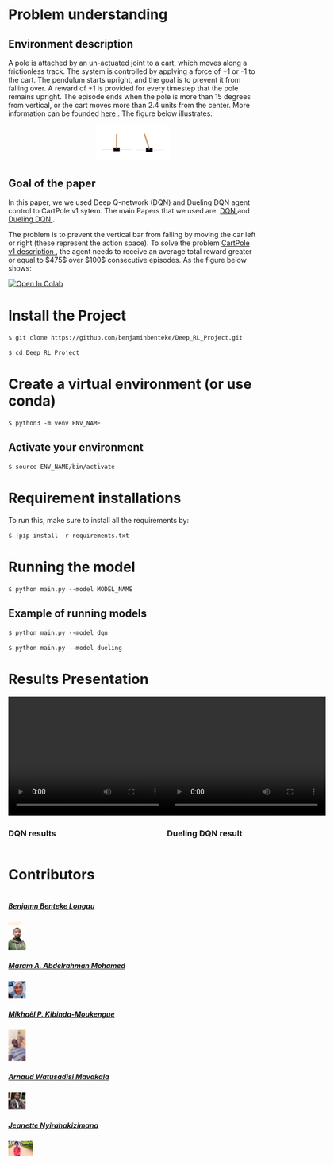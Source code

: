 # Problem understanding
## Environment description
A pole is attached by an un-actuated joint to a cart, which moves along a frictionless track. The system is controlled by applying a force of +1 or -1 to the cart. The pendulum starts upright, and the goal is to prevent it from falling over. A reward of +1 is provided for every timestep that the pole remains upright. The episode ends when the pole is more than 15 degrees from vertical, or the cart moves more than 2.4 units from the center. More information can be founded <a href="https://arxiv.org/pdf/2012.07723.pdf"> here </a>. The figure below illustrates: </br>
<p align="center">
<img src= 'images/Game.jpeg' height= 30% width= 30%>
</p>

## Goal of the paper
<p> In this paper, we we used Deep Q-network (DQN) and Dueling DQN agent control to CartPole v1 sytem. The main Papers that we used are: <a href='https://arxiv.org/pdf/1312.5602.pdf' target="_blank">DQN </a> and <a href='https://arxiv.org/pdf/1511.06581.pdf' target="_blank">Dueling DQN </a> . </p>

<p> The problem is to prevent the vertical bar from falling by moving the car left or right (these represent the action space). To solve the problem <a href="https://arxiv.org/pdf/2012.07723.pdf"> CartPole v1 description </a>, the agent needs to receive an average total reward greater or equal to $475$ over $100$ consecutive episodes. As the figure below shows: </p>

[![Open In Colab](https://colab.research.google.com/assets/colab-badge.svg)](https://colab.research.google.com/github/deepmind/dm_control/blob/master/tutorial.ipynb)
# Install the Project

```
$ git clone https://github.com/benjaminbenteke/Deep_RL_Project.git 
```

```
$ cd Deep_RL_Project
```
# Create a virtual environment (or use conda)

```
$ python3 -m venv ENV_NAME
```
## Activate your environment 

```
$ source ENV_NAME/bin/activate
```

# Requirement installations
To run this, make sure to install all the requirements by:

```
$ !pip install -r requirements.txt 
```
# Running the model

```
$ python main.py --model MODEL_NAME
```
## Example of running models

```
$ python main.py --model dqn
```

```
$ python main.py --model dueling
```


# Results Presentation
<div style="display:flex"> 
<div>
    <video width="320" height="240" controls>
    <source src="images/clip_2.mp4" type="video/mp4">
    </video>
    <h3>DQN results</h3>
</div>
<div>
    <video width="320" height="240" controls>
        <source src="images/clip_2.mp4" type="video/mp4">
    </video>
    <h3>Dueling DQN result </h3>
</div>
</div>

# Contributors #
<div style="display:flex;align-items:center">

<div style="display:flex;align-items:center">
    <div>
        <h5> <a href='https://github.com/benjaminbenteke'> Benjamn Benteke Longau </a> </h5> <img src="images/bennn.jpg" height= 7% width= 7%>
<div>
    <h5> <a href='https://github.com/Maramy93'> Maram A. Abdelrahman Mohamed </a> </h5> <img src="images/maram.jpeg" height= 7% width= 7%>
    
<div>
    <h5> <a href='https://github.com/Mikhael-P'> Mikhaël P. Kibinda-Moukengue </a> </h5> <img src="images/mikhael_2.jpeg" height= 7% width= 7%>
    
</div>

<div>
    <h5> <a href='https://github.com/ARNAUD-25'> Arnaud Watusadisi Mavakala </a> </h5> <img src="images/arnaud.jpeg" height= 7% width= 7%>
    
</div>

<div>
    <h5> <a href='https://github.com/Jeannette-del'> Jeanette Nyirahakizimana</a> </h5><img src="images/jeanette.jpeg" height= 10% width= 10%> 
</div>
</div>


